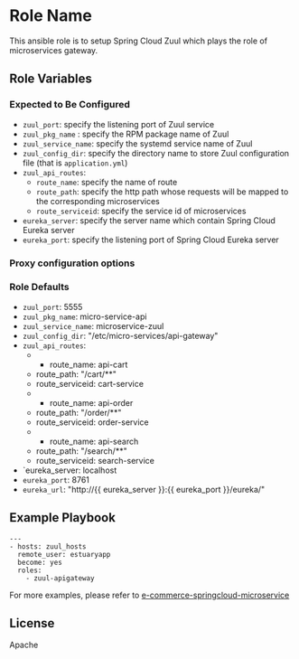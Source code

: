 Role Name
=========

This ansible role is to setup Spring Cloud Zuul which plays the role of microservices gateway.

Role Variables
--------------

### Expected to Be Configured

* `zuul_port`: specify the listening port of Zuul service
* `zuul_pkg_name` : specify the RPM package name of Zuul 
* `zuul_service_name`: specify the systemd service name of Zuul
* `zuul_config_dir`: specify the directory name to store Zuul configuration file (that is `application.yml`)
* `zuul_api_routes`:
  * `route_name`: specify the name of route
  * `route_path`: specify the http path whose requests will be mapped to the corresponding microservices
  * `route_serviceid`: specify the service id of microservices
* `eureka_server`: specify the server name which contain Spring Cloud Eureka server
* `eureka_port`: specify the listening port of Spring Cloud Eureka server

### Proxy configuration options

### Role Defaults
* `zuul_port`: 5555
* `zuul_pkg_name`: micro-service-api
* `zuul_service_name`: microservice-zuul
* `zuul_config_dir`: "/etc/micro-services/api-gateway"
* `zuul_api_routes`:
  * - route_name: api-cart
  *   route_path: "/cart/**"
  *   route_serviceid: cart-service
  * - route_name: api-order
  *  route_path: "/order/**"
  *  route_serviceid: order-service
  * - route_name: api-search
  *  route_path: "/search/**"
  * route_serviceid: search-service
* `eureka_server: localhost
* `eureka_port`: 8761
* `eureka_url`: "http://{{ eureka_server }}:{{ eureka_port }}/eureka/"

Example Playbook
----------------

```
---
- hosts: zuul_hosts 
  remote_user: estuaryapp
  become: yes
  roles:
    - zuul-apigateway

```    

For more examples, please refer to [e-commerce-springcloud-microservice](https://github.com/open-estuary/appbenchmark/tree/master/apps/e-commerce-solutions/e-commerce-springcloud-microservice)

License
-------

Apache

